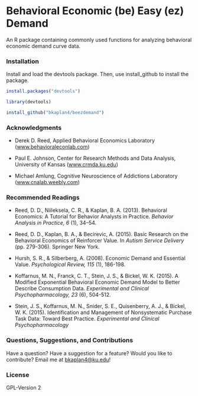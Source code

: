 # Behavioral Economic (be) Easy (ez) Demand
An R package containing commonly used functions for analyzing behavioral economic demand curve data.

### Installation
Install and load the devtools package. Then, use install_github to install the package.

```r
install.packages("devtools")

library(devtools)

install_github("bkaplan4/beezdemand")
```

### Acknowledgments
- Derek D. Reed, Applied Behavioral Economics Laboratory
(www.behavioraleconlab.com)

- Paul E. Johnson, Center for Research Methods and Data Analysis, University of Kansas
(www.crmda.ku.edu)

- Michael Amlung, Cognitive Neuroscience of Addictions Laboratory
(www.cnalab.weebly.com)


### Recommended Readings
- Reed, D. D., Niileksela, C. R., & Kaplan, B. A. (2013). Behavioral Economics: A Tutorial for Behavior Analysts in Practice. *Behavior Analysis in Practice, 6* (1), 34–54.

- Reed, D. D., Kaplan, B. A., & Becirevic, A. (2015). Basic Research on the Behavioral Economics of Reinforcer Value. In *Autism Service Delivery* (pp. 279-306). Springer New York.

- Hursh, S. R., & Silberberg, A. (2008). Economic Demand and Essential Value. *Psychological Review, 115* (1), 186-198.

- Koffarnus, M. N., Franck, C. T., Stein, J. S., & Bickel, W. K. (2015). A Modified Exponential Behavioral Economic Demand Model to Better Describe Consumption Data. *Experimental and Clinical Psychopharmacology, 23* (6), 504-512.

- Stein, J. S., Koffarnus, M. N., Snider, S. E., Quisenberry, A. J., & Bickel, W. K. (2015). Identification and Management of Nonsystematic Purchase Task Data: Toward Best Practice. *Experimental and Clinical Psychopharmacology*

### Questions, Suggestions, and Contributions
Have a question? Have a suggestion for a feature? Would you like to contribute? Email me at <bkaplan4@ku.edu>!

### License
GPL-Version 2
